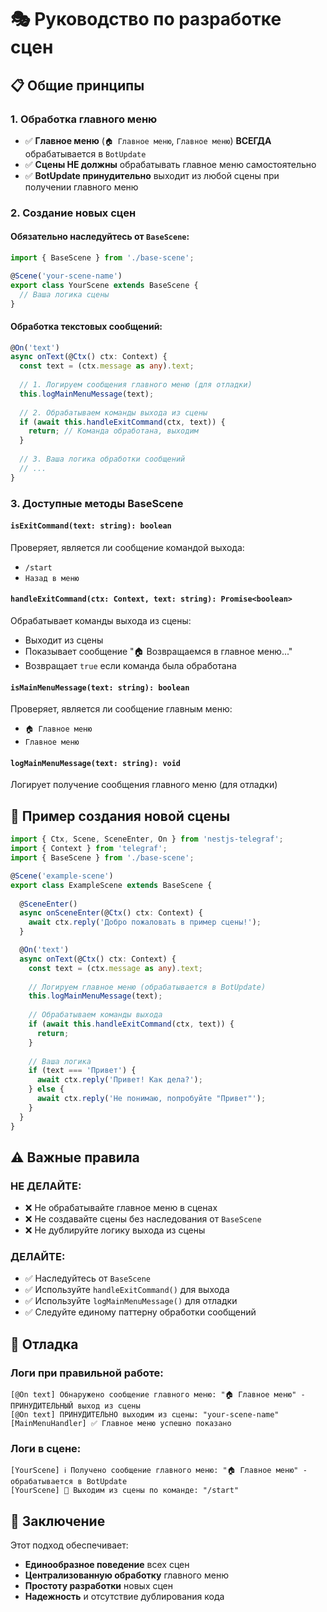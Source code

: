 # 🎭 Руководство по разработке сцен

## 📋 Общие принципы

### 1. **Обработка главного меню**
- ✅ **Главное меню** (`🏠 Главное меню`, `Главное меню`) **ВСЕГДА** обрабатывается в `BotUpdate`
- ✅ **Сцены НЕ должны** обрабатывать главное меню самостоятельно
- ✅ **BotUpdate принудительно** выходит из любой сцены при получении главного меню

### 2. **Создание новых сцен**

#### **Обязательно наследуйтесь от `BaseScene`:**
```typescript
import { BaseScene } from './base-scene';

@Scene('your-scene-name')
export class YourScene extends BaseScene {
  // Ваша логика сцены
}
```

#### **Обработка текстовых сообщений:**
```typescript
@On('text')
async onText(@Ctx() ctx: Context) {
  const text = (ctx.message as any).text;
  
  // 1. Логируем сообщения главного меню (для отладки)
  this.logMainMenuMessage(text);
  
  // 2. Обрабатываем команды выхода из сцены
  if (await this.handleExitCommand(ctx, text)) {
    return; // Команда обработана, выходим
  }
  
  // 3. Ваша логика обработки сообщений
  // ...
}
```

### 3. **Доступные методы BaseScene**

#### **`isExitCommand(text: string): boolean`**
Проверяет, является ли сообщение командой выхода:
- `/start`
- `Назад в меню`

#### **`handleExitCommand(ctx: Context, text: string): Promise<boolean>`**
Обрабатывает команды выхода из сцены:
- Выходит из сцены
- Показывает сообщение "🏠 Возвращаемся в главное меню..."
- Возвращает `true` если команда была обработана

#### **`isMainMenuMessage(text: string): boolean`**
Проверяет, является ли сообщение главным меню:
- `🏠 Главное меню`
- `Главное меню`

#### **`logMainMenuMessage(text: string): void`**
Логирует получение сообщения главного меню (для отладки)

## 🚀 Пример создания новой сцены

```typescript
import { Ctx, Scene, SceneEnter, On } from 'nestjs-telegraf';
import { Context } from 'telegraf';
import { BaseScene } from './base-scene';

@Scene('example-scene')
export class ExampleScene extends BaseScene {
  
  @SceneEnter()
  async onSceneEnter(@Ctx() ctx: Context) {
    await ctx.reply('Добро пожаловать в пример сцены!');
  }

  @On('text')
  async onText(@Ctx() ctx: Context) {
    const text = (ctx.message as any).text;
    
    // Логируем главное меню (обрабатывается в BotUpdate)
    this.logMainMenuMessage(text);
    
    // Обрабатываем команды выхода
    if (await this.handleExitCommand(ctx, text)) {
      return;
    }
    
    // Ваша логика
    if (text === 'Привет') {
      await ctx.reply('Привет! Как дела?');
    } else {
      await ctx.reply('Не понимаю, попробуйте "Привет"');
    }
  }
}
```

## ⚠️ Важные правила

### **НЕ ДЕЛАЙТЕ:**
- ❌ Не обрабатывайте главное меню в сценах
- ❌ Не создавайте сцены без наследования от `BaseScene`
- ❌ Не дублируйте логику выхода из сцены

### **ДЕЛАЙТЕ:**
- ✅ Наследуйтесь от `BaseScene`
- ✅ Используйте `handleExitCommand()` для выхода
- ✅ Используйте `logMainMenuMessage()` для отладки
- ✅ Следуйте единому паттерну обработки сообщений

## 🔧 Отладка

### **Логи при правильной работе:**
```
[@On text] Обнаружено сообщение главного меню: "🏠 Главное меню" - ПРИНУДИТЕЛЬНЫЙ выход из сцены
[@On text] ПРИНУДИТЕЛЬНО выходим из сцены: "your-scene-name"
[MainMenuHandler] ✅ Главное меню успешно показано
```

### **Логи в сцене:**
```
[YourScene] ℹ️ Получено сообщение главного меню: "🏠 Главное меню" - обрабатывается в BotUpdate
[YourScene] 🚪 Выходим из сцены по команде: "/start"
```

## 📝 Заключение

Этот подход обеспечивает:
- **Единообразное поведение** всех сцен
- **Централизованную обработку** главного меню
- **Простоту разработки** новых сцен
- **Надежность** и отсутствие дублирования кода
